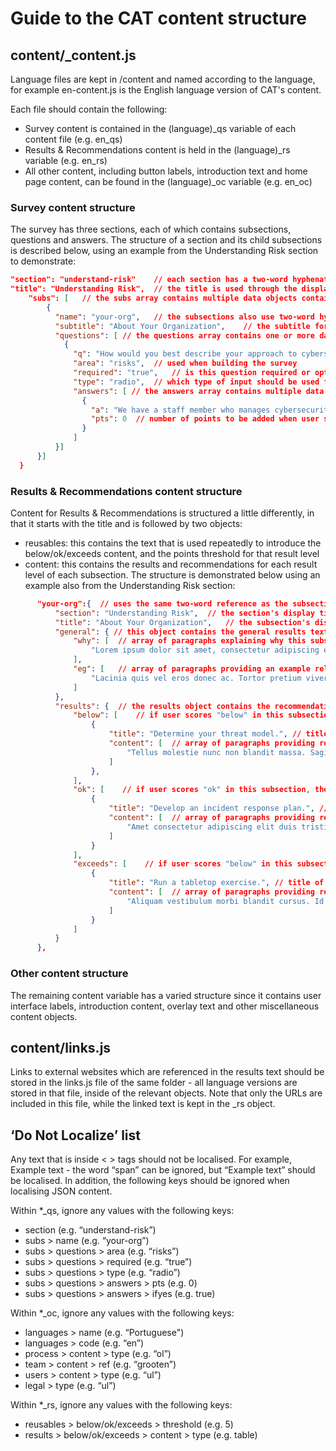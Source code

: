 # Guide to the CAT content structure

## content/_content.js
Language files are kept in /content and named according to the language, for example en-content.js is the English language version of CAT's content. 

Each file should contain the following:
* Survey content is contained in the (language)_qs variable of each content file (e.g. en_qs)
* Results & Recommendations content is held in the (language)_rs variable (e.g. en_rs)
* All other content, including button labels, introduction text and home page content, can be found in the (language)_oc variable (e.g. en_oc)

### Survey content structure
The survey has three sections, each of which contains subsections, questions and answers. The structure of a section and its child subsections is described below, using an example from the Understanding Risk section to demonstrate:

```json
"section": "understand-risk"    // each section has a two-word hyphenated reference that is used through the code
"title": "Understanding Risk",  // the title is used through the display
    "subs": [   // the subs array contains multiple data objects containing the section's subsections
        {   
          "name": "your-org",   // the subsections also use two-word hyphenated names for all in-code references
          "subtitle": "About Your Organization",    // the subtitle for each subsection is used in the display
          "questions": [ // the questions array contains one or more data objects containing the subsection's questions
            {
              "q": "How would you best describe your approach to cybersecurity?", //    the question to be displayed to the user
              "area": "risks",  // used when building the survey
              "required": "true",   // is this question required or optional
              "type": "radio",  // which type of input should be used for these answers
              "answers": [ // the answers array contains multiple data objects containing the question's answers
                {
                  "a": "We have a staff member who manages cybersecurity as part of their job.",    // answer to be displayed to the user
                  "pts": 0  // number of points to be added when user selects this answer
                }
              ]
          }]
      }]
  }
```

### Results & Recommendations content structure
Content for Results & Recommendations is structured a little differently, in that it starts with the title and is followed by two objects:
* reusables: this contains the text that is used repeatedly to introduce the below/ok/exceeds content, and the points threshold for that result level
* content: this contains the results and recommendations for each result level of each subsection. The structure is demonstrated below using an example also from the Understanding Risk section:

```json
      "your-org":{  // uses the same two-word reference as the subsection object did
          "section": "Understanding Risk",  // the section's display title
          "title": "About Your Organization",   // the subsection's display title
          "general": { // this object contains the general results text which explains the content for this subsection's recommendations
              "why": [  // array of paragraphs explaining why this subsection is important
                  "Lorem ipsum dolor sit amet, consectetur adipiscing elit, sed do eiusmod tempor incididunt ut labore et dolore magna aliqua. Pellentesque sit amet porttitor eget dolor. Elementum tempus egestas sed sed risus pretium. Pharetra vel turpis nunc eget lorem dolor sed viverra ipsum."
              ],
              "eg": [   // array of paragraphs providing an example relevant to this subsection
                  "Lacinia quis vel eros donec ac. Tortor pretium viverra suspendisse potenti nullam. Id neque aliquam vestibulum morbi blandit cursus risus at ultrices. Mauris nunc congue nisi vitae suscipit tellus mauris a diam. Velit dignissim sodales ut eu sem integer. "
              ]
          },
          "results": {  // the results object contains the recommendation objects for each result level
              "below": [    // if user scores "below" in this subsection, they see the following objects
                  {
                      "title": "Determine your threat model.", // title of this recommendation to display
                      "content": [  // array of paragraphs providing recommendation to user
                          "Tellus molestie nunc non blandit massa. Sagittis nisl rhoncus mattis rhoncus urna neque. Dignissim suspendisse in est ante in nibh mauris. "
                      ]
                  },
              ],
              "ok": [    // if user scores "ok" in this subsection, they see the following objects
                  {
                      "title": "Develop an incident response plan.", // title of this recommendation to display
                      "content": [  // array of paragraphs providing recommendation to user
                          "Amet consectetur adipiscing elit duis tristique sollicitudin nibh sit. Duis tristique sollicitudin nibh sit amet commodo nulla. Magnis dis parturient montes nascetur ridiculus mus mauris vitae ultricies. Ut enim blandit volutpat maecenas. "
                      ]
                  }
              ],
              "exceeds": [    // if user scores "below" in this subsection, they see the following objects
                  {
                      "title": "Run a tabletop exercise.", // title of this recommendation to display
                      "content": [  // array of paragraphs providing recommendation to user
                          "Aliquam vestibulum morbi blandit cursus. Id volutpat lacus laoreet non curabitur gravida. Id porta nibh venenatis cras sed felis eget velit. Vulputate odio ut enim blandit volutpat maecenas. Nam at lectus urna duis. "
                      ]                      
                  }
              ]
          }
      },
  ```

### Other content structure
The remaining content variable has a varied structure since it contains user interface labels, introduction content, overlay text and other miscellaneous content objects.


## content/links.js
Links to external websites which are referenced in the results text should be stored in the links.js file of the same folder - all language versions are stored in that file, inside of the relevant objects. Note that only the URLs are included in this file, while the linked text is kept in the _rs object.


## ‘Do Not Localize’ list
Any text that is inside < > tags should not be localised. For example, <span>Example text</span> - the word “span” can be ignored, but “Example text” should be localised. In addition, the following keys should be ignored when localising JSON content.

Within *_qs, ignore any values with the following keys:
* section (e.g. “understand-risk”)
* subs > name (e.g. “your-org”)
* subs > questions > area (e.g. “risks”)
* subs > questions > required (e.g. “true”)
* subs > questions > type (e.g. “radio”)
* subs > questions > answers > pts (e.g. 0)
* subs > questions > answers > ifyes (e.g. true)

Within *_oc, ignore any values with the following keys:
* languages > name (e.g. “Portuguese")
* languages > code (e.g. “en”)
* process > content > type (e.g. “ol”)
* team > content > ref (e.g. “grooten”)
* users > content > type (e.g. “ul”)
* legal > type (e.g. “ul”)

Within *_rs, ignore any values with the following keys:
* reusables > below/ok/exceeds > threshold (e.g. 5)
* results > below/ok/exceeds > content > type (e.g. table)
